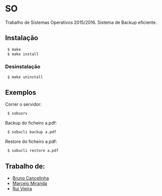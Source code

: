 # SO
 
Trabalho de Sistemas Operativos 2015/2016.
Sistema de Backup eficiente.
 
## Instalação

```sh
 $ make
 $ make install
```
 
### Desinstalação

```sh
 $ make uninstall
```

## Exemplos

Correr o servidor:

```sh
 $ sobusrv 
```
  
Backup do ficheiro a.pdf:
```sh
 $ sobucli backup a.pdf
```
 
Restore do ficheiro a.pdf:
```sh
 $ sobucli restore a.pdf
```
 
## Trabalho de:       
 
 - [Bruno Cancelinha](https://github.com/9thScientist)
 - [Marcelo Miranda](https://github.com/escolhido)
 - [Rui Vieira](https://github.com/tchabs)
